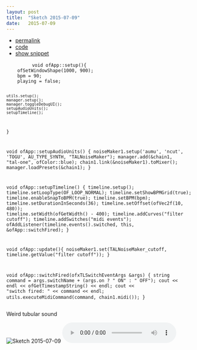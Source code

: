 ```yaml
---
layout: post
title:  "Sketch 2015-07-09"
date:   2015-07-09
---
```

<div class="code">
    <ul>
		<li><a href="{% post_url 2015-07-09-sketch %}">permalink</a></li>
		<li><a href="https://github.com/dailysketches/dailySketches/tree/master/sketches/2015-07-09">code</a></li>
		<li><a href="#" class="snippet-button">show snippet</a></li>
	</ul>
    <pre class="snippet">
        <code class="cpp">void ofApp::setup(){
    ofSetWindowShape(1000, 900);
    bpm = 90;
    playing = false;

    utils.setup();
    manager.setup();
    manager.toggleDebugUI();
    setupAudioUnits();
    setupTimeline();
}

void ofApp::setupAudioUnits() {
    noiseMaker1.setup('aumu', 'ncut', 'TOGU', AU_TYPE_SYNTH, "TALNoiseMaker");
    manager.add(&amp;chain1, "tal-one", ofColor::blue);
    chain1.link(&amp;noiseMaker1).toMixer();
    manager.loadPresets(&amp;chain1);
}

void ofApp::setupTimeline() {
    timeline.setup();
    timeline.setLoopType(OF_LOOP_NORMAL);
    timeline.setShowBPMGrid(true);
    timeline.enableSnapToBPM(true);
    timeline.setBPM(bpm);
    timeline.setDurationInSeconds(36);
    timeline.setOffset(ofVec2f(10, 480));
    timeline.setWidth(ofGetWidth() - 400);
    timeline.addCurves("filter cutoff");
    timeline.addSwitches("midi events");
    ofAddListener(timeline.events().switched, this, &amp;ofApp::switchFired);
}

void ofApp::update(){
    noiseMaker1.set(TALNoiseMaker_cutoff, timeline.getValue("filter cutoff"));
}

void ofApp::switchFired(ofxTLSwitchEventArgs &amp;args) {
    string command = args.switchName + (args.on ? " ON" : " OFF");
    cout &lt;&lt; endl &lt;&lt; ofGetTimestampString() &lt;&lt; endl;
    cout &lt;&lt; "switch fired: " &lt;&lt; command &lt;&lt; endl;
    utils.executeMidiCommand(command, chain1.midi());
}</code>
    </pre>
</div>
<p class="description">Weird tubular sound</p>
<p>
	<img src="https://github.com/dailysketches/sketches-2015-04-22/blob/master/openFrameworks/2015-07-09.png?raw=true" alt="Sketch 2015-07-09">
	<audio controls>
		<source src="https://github.com/dailysketches/sketches-2015-04-22/blob/master/openFrameworks/2015-07-09.mp3?raw=true" type="audio/mpeg">
		Your browser does not support the audio element.
	</audio>
</p>

